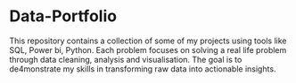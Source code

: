 # Data-Portfolio
This repository contains a collection of some of my projects using tools like SQL, Power bi, Python. Each problem focuses on solving a real life problem through data cleaning, analysis and visualisation. The goal is to de4monstrate my skills in transforming raw data into actionable insights.
